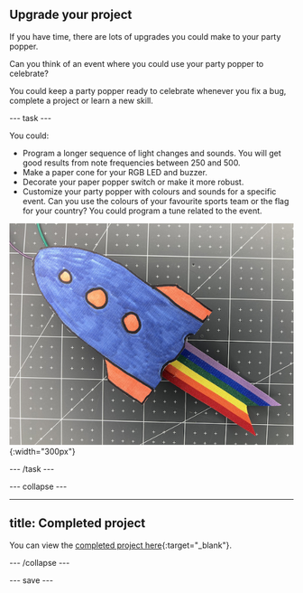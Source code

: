 ## Upgrade your project

If you have time, there are lots of upgrades you could make to your party popper. 

Can you think of an event where you could use your party popper to celebrate? 

You could keep a party popper ready to celebrate whenever you fix a bug, complete a project or learn a new skill. 

--- task ---

You could:

+ Program a longer sequence of light changes and sounds. You will get good results from note frequencies between 250 and 500.
+ Make a paper cone for your RGB LED and buzzer.
+ Decorate your paper popper switch or make it more robust. 
+ Customize your party popper with colours and sounds for a specific event. Can you use the colours of your favourite sports team or the flag for your country? You could program a tune related to the event. 

![A rocket drawing has been stuck to the front of the party popper switch.](images/upgrade-popper.jpg){:width="300px"}

--- /task ---

--- collapse ---

---
title: Completed project
---

You can view the [completed project here](https://rpf.io/p/en/party-popper-get){:target="_blank"}.

--- /collapse ---

--- save ---
